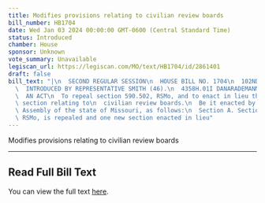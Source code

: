 ```yaml
---
title: Modifies provisions relating to civilian review boards
bill_number: HB1704
date: Wed Jan 03 2024 00:00:00 GMT-0600 (Central Standard Time)
status: Introduced
chamber: House
sponsor: Unknown
vote_summary: Unavailable
legiscan_url: https://legiscan.com/MO/text/HB1704/id/2861401
draft: false
bill_text: "|\n  SECOND REGULAR SESSION\n  HOUSE BILL NO. 1704\n  102ND GENERAL ASSEMBLY\n\
  \  INTRODUCED BY REPRESENTATIVE SMITH (46).\n  4358H.01I DANARADEMANMILLER,ChiefClerk\n\
  \  AN ACT\n  To repeal section 590.502, RSMo, and to enact in lieu thereof one new\
  \ section relating to\n  civilian review boards.\n  Be it enacted by the General\
  \ Assembly of the state of Missouri, as follows:\n  Section A. Section 590.502,\
  \ RSMo, is repealed and one new section enacted in lieu"
---
```

Modifies provisions relating to civilian review boards

---

## Read Full Bill Text

You can view the full text [here](https://legiscan.com/MO/text/HB1704/id/2861401).
